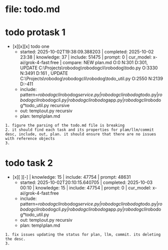 # file: todo.md


# todo  protask 1
- [x][x][x] todo one
  - started: 2025-10-02T19:38:09.388203 | completed: 2025-10-02 23:38 | knowledge: 37 | include: 51475 | prompt: 0 | cur_model: x-ai/grok-4-fast:free | compare: NEW plan.md O:0 N:301 D:301, UPDATE C:\Projects\robodog\robodogcli\robodog\todo.py O:3330 N:3491 D:161 , UPDATE C:\Projects\robodog\robodogcli\robodog\todo_util.py O:2550 N:2139 D:-411 
  - include: pattern=*robodogcli*robodog*service.py|*robodogcli*robodog*todo.py|*robodogcli*robodog*cli.py|*robodogcli*robodog*app.py|*robodogcli*robodog*todo_util.py recursive
  - out: temp\out.py recursiv 
  - plan: temp\plan.md
```knowledge
1. figure the parsing of the todo.md file is breaking
2. it should find each task and its properties for plam/llm/commit desc, include, out, plan. it should ensure that there are no issues with reference objects
3. 
``` 



# todo  task 2
- [x][ ][-]  | knowledge: 15 | include: 47754 | prompt: 48631
  - started: 2025-10-02T20:10:15.640705 | completed: 2025-10-03 00:10 | knowledge: 15 | include: 47754 | prompt: 0 | cur_model: x-ai/grok-4-fast:free
  - include: pattern=*robodogcli*robodog*service.py|*robodogcli*robodog*todo.py|*robodogcli*robodog*cli.py|*robodogcli*robodog*app.py|*robodogcli*robodog*todo_util.py 
  - out: temp\out.py recursiv 
  - plan: temp\plan.md
```knowledge
1. fix issues updating the status for plan, llm, commit. its deleting the desc. 
3. 
``` 